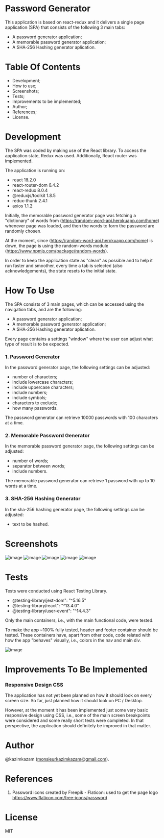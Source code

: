 
# Password Generator

This application is based on react-redux and it delivers a single page application (SPA) that consists of the following 3 main tabs:
- A password generator application;
- A memorable password generator application;
- A SHA-256 Hashing generator aplication.

# Table Of Contents
- Development;
- How to use;
- Screenshots;
- Tests;
- Improvements to be implemented;
- Author;
- References;
- License.

# Development
The SPA was coded by making use of the React library. To access the application state, Redux was used.
Additionally, React router was implemented.

The application is running on:
- react 18.2.0
- react-router-dom 6.4.2
- react-redux 8.0.4
- @reduxjs/toolkit 1.8.5
- redux-thunk 2.4.1
- axios 1.1.2

Initially, the memorable password generator page was fetching a "dictionary" of words from (https://random-word-api.herokuapp.com/home) whenever page was loaded, and then the words to form the password are randomly chosen.

At the moment, since (https://random-word-api.herokuapp.com/home) is down, the page is using the random-words module (https://www.npmjs.com/package/random-words).

In order to keep the application state as "clean" as possible and to help it run faster and smoother, every time a tab is selected (also acknowledgements), the state resets to the initial state.

# How To Use

The SPA consists of 3 main pages, which can be accessed using the navigation tabs, and are the following:
- A password generator application;
- A memorable password generator application;
- A SHA-256 Hashing generator aplication.

Every page contains a settings "window" where the user can adjust what type of result is to be expected.

### 1. Password Generator

In the password generator page, the following settings can be adjusted:

- number of characters;
- include lowercase characters;
- include uppercase characters;
- include numbers;
- include symbols;
- characters to exclude;
- how many passwords.

The password generator can retrieve 10000 passwords with 100 characters at a time.

### 2. Memorable Password Generator

In the memorable password generator page, the following settings can be adjusted:

- number of words;
- separator between words;
- include numbers.

The memorable password generator can retrieve 1 password with up to 10 words at a time.

### 3. SHA-256 Hashing Generator

In the sha-256 hashing generator page, the following settings can be adjusted:

- text to be hashed.

# Screenshots

![image](https://user-images.githubusercontent.com/108230645/197826427-5a556b21-a982-428a-a487-9d29a3f12dc3.png)
![image](https://user-images.githubusercontent.com/108230645/197826614-f2e0718e-cd8c-45b9-9746-78851d00e56e.png)
![image](https://user-images.githubusercontent.com/108230645/197826692-bf2d3c5f-9aa7-417f-b503-34be4e0dc21a.png)
![image](https://user-images.githubusercontent.com/108230645/197826739-8b3a2b22-ffda-4b41-a0a5-3dc43ba071d5.png)
![image](https://user-images.githubusercontent.com/108230645/197826776-f56f50a8-1a53-490b-b9b7-2cab22a12e9e.png)

# Tests

Tests were conducted using React Testing Library.

- @testing-library/jest-dom": "^5.16.5"
- @testing-library/react": "^13.4.0"
- @testing-library/user-event": "^14.4.3"

Only the main containers, i.e., with the main functional code, were tested.

To make the app ~100% fully tested, header and footer container should be tested. These containers have, apart from other code, code related with how the app "behaves" visually, i.e., colors in the nav and main div. 

![image](https://user-images.githubusercontent.com/108230645/197827073-77c73ae1-d1ac-4bb8-b049-99be84b2e7d5.png)

# Improvements To Be Implemented

### Responsive Design CSS

The application has not yet been planned on how it should look on every screen size. So far, just planned how it should look on PC / Desktop.

However, at the moment it has been implemented just some very basic responsive design using CSS, i.e., some of the main screen breakpoints were considered and some really short tests were completed. In that perspective, the application should definitely be improved in that matter.

# Author

@kazimkazam (monsieurkazimkazam@gmail.com). 

# References

1. Password icons created by Freepik - Flaticon: used to get the page logo
https://www.flaticon.com/free-icons/password

# License

MIT